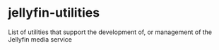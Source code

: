 # jellyfin-utilities
List of utilities that support the development of, or management of the Jellyfin media service
